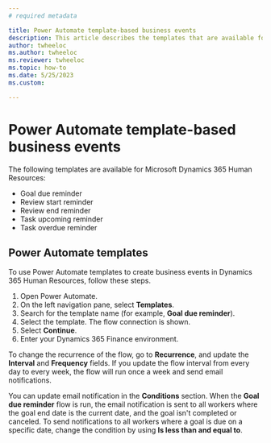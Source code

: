 ```yaml
---
# required metadata

title: Power Automate template-based business events
description: This article describes the templates that are available for Human Resources business events.
author: twheeloc
ms.author: twheeloc
ms.reviewer: twheeloc
ms.topic: how-to
ms.date: 5/25/2023
ms.custom:

---
```


# Power Automate template-based business events

The following templates are available for Microsoft Dynamics 365 Human Resources:

- Goal due reminder
- Review start reminder
- Review end reminder
- Task upcoming reminder
- Task overdue reminder

## Power Automate templates

To use Power Automate templates to create business events in Dynamics 365 Human Resources, follow these steps.

1. Open Power Automate.
2. On the left navigation pane, select **Templates**.
3. Search for the template name (for example, **Goal due reminder**).
4. Select the template. The flow connection is shown.
5. Select **Continue**.
6. Enter your Dynamics 365 Finance environment.

To change the recurrence of the flow, go to **Recurrence**, and update the **Interval** and **Frequency** fields. If you update the flow interval from every day to every week, the flow will run once a week and send email notifications.

You can update email notification in the **Conditions** section. When the **Goal due reminder** flow is run, the email notification is sent to all workers where the goal end date is the current date, and the goal isn't completed or canceled. To send notifications to all workers where a goal is due on a specific date, change the condition by using **Is less than and equal to**.
